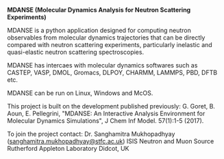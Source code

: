 
**MDANSE (Molecular Dynamics Analysis for Neutron Scattering Experiments)**

MDANSE is a python application designed for computing neutron observables from molecular dynamics trajectories that can be directly compared with neutron scattering experiments, particularly inelastic and quasi-elastic neutron scattering spectroscopies.

MDANSE has intercaes with molecular dynamics softwares such as CASTEP, VASP, DMOL, Gromacs, DLPOY, CHARMM, LAMMPS, PBD, DFTB etc.

MDANSE can be run on Linux, Windows and McOS.

This project is built on the development published previously:
G. Goret, B. Aoun, E. Pellegrini, "MDANSE: An Interactive Analysis Environment for Molecular Dynamics Simulations", J Chem Inf Model. 57(1):1-5 (2017).

To join the project contact:
Dr. Sanghamitra Mukhopadhyay (sanghamitra.mukhopadhyay@stfc.ac.uk)
ISIS Neutron and Muon Source
Rutherford Appleton Laboratory
Didcot, UK

